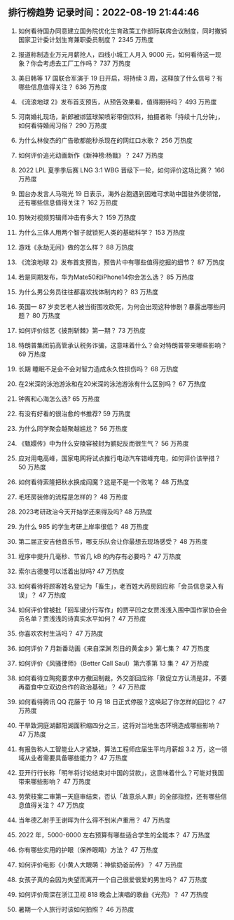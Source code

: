 
## 排行榜趋势 记录时间：2022-08-19 21:44:46
  
  1. 如何看待国办同意建立国务院优化生育政策工作部际联席会议制度，同时撤销国家卫计委计划生育兼职委员制度？ 2345 万热度
    
  2. 报道称制造业万元月薪抢人，四线小城工人月入 9000 元，如何看待这一现象？你会考虑去工厂工作吗？ 737 万热度
    
  3. 美日韩等 17 国联合军演于 19 日开启，将持续 3 周，这释放了什么信号？有哪些信息值得关注？ 636 万热度
    
  4. 《流浪地球 2》发布首支预告，从预告效果看，值得期待吗？ 493 万热度
    
  5. 河南婚礼现场，新郎被绑篮球架喷彩带倒饮料，拍摄者称「持续十几分钟」，如何看待婚闹习俗？ 290 万热度
    
  6. 为什么林俊杰的广告歌都能秒杀现在的网红口水歌？ 256 万热度
    
  7. 如何评价追光动画新作《新神榜:杨戬》？ 247 万热度
    
  8. 2022 LPL 夏季季后赛 LNG 3:1 WBG 晋级下一轮，如何评价这场比赛？ 166 万热度
    
  9. 国台办发言人马晓光 19 日表示，海外台胞遇到困难可求助中国驻外使领馆，还有哪些信息值得关注？ 162 万热度
    
  10. 剪映对视频剪辑师冲击有多大？ 159 万热度
    
  11. 为什么三体人用两个智子就锁死人类的基础科学？ 153 万热度
    
  12. 游戏《永劫无间》做的怎么样？ 88 万热度
    
  13. 《流浪地球 2》发布首支预告，预告片中有哪些值得挖掘的细节？ 87 万热度
    
  14. 若是同期发布，华为Mate50和iPhone14你会怎么选？ 85 万热度
    
  15. 为什么男公务员往往都喜欢找体制内的？ 83 万热度
    
  16. 英国一 87 岁卖艺老人被当街围攻砍死，为何会出现这种惨剧？暴露出哪些问题？ 80 万热度
    
  17. 如何评价综艺《披荆斩棘》第一期？ 73 万热度
    
  18. 特朗普集团前高管承认税务诈骗，这意味着什么？会对特朗普带来哪些影响？ 69 万热度
    
  19. 长期 睡眠不足会不会对智力造成永久性损伤吗？ 68 万热度
    
  20. 在2米深的泳池游泳和在20米深的泳池游泳有什么区别吗？ 67 万热度
    
  21. 钟离和心海怎么选? 65 万热度
    
  22. 有没有好看的很治愈的书推荐? 59 万热度
    
  23. 为什么同学聚会越聚越尴尬？ 56 万热度
    
  24. 《甄嬛传》中为什么安陵容被封为鹂妃反而很生气？ 56 万热度
    
  25. 应对用电高峰，国家电网将试点推行电动汽车错峰充电，如何评价该举措？ 50 万热度
    
  26. 如何看待索隆把秋水换成阎魔？这是不是一个败笔？ 48 万热度
    
  27. 毛坯房装修的流程是怎样的？ 48 万热度
    
  28. 2023考研政治今天开始学还来得及吗? 48 万热度
    
  29. 为什么 985 的学生考研上岸率很低？ 48 万热度
    
  30. 第二届正安吉他音乐节，哪支乐队会让你最想去现场感受？ 48 万热度
    
  31. 程序中提升几毫秒、节省几 kB 的内存有必要吗？ 47 万热度
    
  32. 索尔古德曼可以活着出狱吗? 47 万热度
    
  33. 如何看待将顾客姓名登记为「畜生」，老百姓大药房回应称「会员信息录入有误」？ 47 万热度
    
  34. 如何评价曾被批「回车键分行写作」的贾平凹之女贾浅浅入围中国作家协会会员名单？贾浅浅的诗真实水平如何？ 47 万热度
    
  35. 你喜欢农村生活吗？ 47 万热度
    
  36. 如何评价 7 月新番动画《来自深渊 烈日的黄金乡》第七集？ 47 万热度
    
  37. 如何评价《风骚律师》（Better Call Saul）第六季第 13 集？ 47 万热度
    
  38. 如何看待立陶宛要求中方撤回制裁，外交部回应称「敦促立方认清是非，不要再蚕食中立双边合作的政治基础」？ 47 万热度
    
  39. 如何看待腾讯 QQ 花藤于 10 月 18 日正式停服？这唤起了你怎样的回忆？ 47 万热度
    
  40. 干旱致洞庭湖鄱阳湖面积缩四分之三，这将对当地生态环境造成哪些影响？ 47 万热度
    
  41. 有报告称人工智能业人才紧缺，算法工程师应届生平均月薪超 3.2 万，这一领域从业者需要具备哪些能力？ 47 万热度
    
  42. 亚开行行长称「明年将讨论结束对中国的贷款」，这意味着什么？可能对我国带来哪些影响？ 47 万热度
    
  43. 劳荣枝案二审第一天庭审结束，否认「故意杀人罪」的全部指控，还有哪些信息值得关注？ 47 万热度
    
  44. 当年德乙射手王谢晖为什么得不到米卢重用？ 47 万热度
    
  45. 2022 年，5000-6000 左右预算有哪些适合学生的全能本？ 47 万热度
    
  46. 你有哪些实用的护眼（保养眼睛）方法？ 47 万热度
    
  47. 如何评价电影《小黄人大眼萌：神偷奶爸前传》？ 47 万热度
    
  48. 女孩子真的会因为失望而离开一个自己很爱很爱的男生吗？ 47 万热度
    
  49. 如何评价周深在浙江卫视 818 晚会上演唱的歌曲《光亮》？ 47 万热度
    
  50. 暑期一个人旅行时该如何拍照？ 46 万热度
    